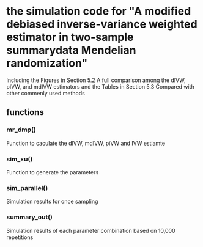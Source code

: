 # the simulation code for "A modified debiased inverse-variance weighted estimator in two-sample summarydata Mendelian randomization"

Including the Figures in  Section 5.2 A full comparison among the dIVW, pIVW, and mdIVW estimators
and the Tables in Section 5.3 Compared with other commenly used methods

## functions
### mr_dmp() 
Function to caculate the dIVW, mdIVW, piVW and IVW estiamte
### sim_xu()
Function to generate the parameters
### sim_parallel()
Simulation results for once sampling
### summary_out()
Simulation results of each parameter combination based on 10,000 repetitions
